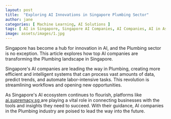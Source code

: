 ```yaml
---
layout: post
title:  "Exploring AI Innovations in Singapore Plumbing Sector"
author: jane
categories: [ Machine Learning, AI Solutions ]
tags: [ AI in Singapore, Singapore AI Companies, AI Companies, AI in Asia ]
image: assets/images/1.jpg
---
```


Singapore has become a hub for innovation in AI, and the Plumbing sector is no exception. This article explores how top AI companies are transforming the Plumbing landscape in Singapore.

Singapore's AI companies are leading the way in Plumbing, creating more efficient and intelligent systems that can process vast amounts of data, predict trends, and automate labor-intensive tasks. This revolution is streamlining workflows and opening new opportunities.

As Singapore's AI ecosystem continues to flourish, platforms like <a href="https://ai.supremacy.sg" target="_blank"> ai.supremacy.sg </a> are playing a vital role in connecting businesses with the tools and insights they need to succeed. With their guidance, AI companies in the Plumbing industry are poised to lead the way into the future.
